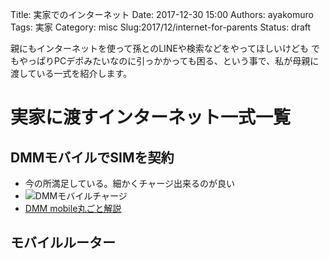 Title: 実家でのインターネット
Date: 2017-12-30 15:00
Authors: ayakomuro
Tags:  実家
Category: misc
Slug:2017/12/internet-for-parents
Status: draft


親にもインターネットを使って孫とのLINEや検索などをやってほしいけども
でもやっぱりPCデポみたいなのに引っかかっても困る、という事で、私が母親に渡している一式を紹介します。

# 実家に渡すインターネット一式一覧

## DMMモバイルでSIMを契約

- 今の所満足している。細かくチャージ出来るのが良い
- ![DMMモバイルチャージ]({filename}/images/2017-12-30-DMM.png)
- [DMM mobile丸ごと解説](https://mvno.dmm.com/about/index.html)

## モバイルルーター
